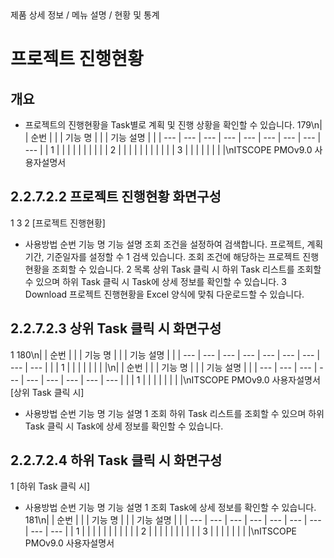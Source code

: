 <!--breadcrumb:제품 상세 정보 / 메뉴 설명 / 현황 및 통계--><span class="md-breadcrumb">제품 상세 정보 / 메뉴 설명 / 현황 및 통계</span>
# 프로젝트 진행현황
<!--5th-h2-toc-->
## 개요

- 프로젝트의 진행현황을 Task별로 계획 및 진행 상황을 확인할 수 있습니다.
179\n|  | 순번 |  |  | 기능 명 |  |  | 기능 설명 |  |
| --- | --- | --- | --- | --- | --- | --- | --- | --- |
| 1 |  |  |  |  |  |  |  |  |
| 2 |  |  |  |  |  |  |  |  |
|  | 3 |  |  |  |  |  |  |  |\nITSCOPE PMOv9.0 사용자설명서
## 2.2.7.2.2 프로젝트 진행현황 화면구성
1
3
2
[프로젝트 진행현황]
- 사용방법
순번 기능 명 기능 설명
조회 조건을 설정하여 검색합니다. 프로젝트, 계획기간, 기준일자를 설정할 수
1 검색
있습니다.
조회 조건에 해당하는 프로젝트 진행현황을 조회할 수 있습니다.
2 목록 상위 Task 클릭 시 하위 Task 리스트를 조회할 수 있으며 하위 Task 클릭 시
Task에 상세 정보를 확인할 수 있습니다.
3 Download 프로젝트 진행현황을 Excel 양식에 맞춰 다운로드할 수 있습니다.
## 2.2.7.2.3 상위 Task 클릭 시 화면구성
1
180\n|  | 순번 |  |  | 기능 명 |  |  | 기능 설명 |  |
| --- | --- | --- | --- | --- | --- | --- | --- | --- |
|  | 1 |  |  |  |  |  |  |  |\n|  | 순번 |  |  | 기능 명 |  |  | 기능 설명 |  |
| --- | --- | --- | --- | --- | --- | --- | --- | --- |
|  | 1 |  |  |  |  |  |  |  |\nITSCOPE PMOv9.0 사용자설명서
[상위 Task 클릭 시]
- 사용방법
순번 기능 명 기능 설명
1 조회 하위 Task 리스트를 조회할 수 있으며 하위 Task 클릭 시 Task에 상세 정보를 확인할 수 있습니다.
## 2.2.7.2.4 하위 Task 클릭 시 화면구성
1
[하위 Task 클릭 시]
- 사용방법
순번 기능 명 기능 설명
1 조회 Task에 상세 정보를 확인할 수 있습니다.
181\n|  | 순번 |  |  | 기능 명 |  |  | 기능 설명 |  |
| --- | --- | --- | --- | --- | --- | --- | --- | --- |
| 1 |  |  |  |  |  |  |  |  |
|  | 2 |  |  |  |  |  |  |  |
|  | 3 |  |  |  |  |  |  |  |\nITSCOPE PMOv9.0 사용자설명서
